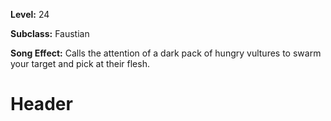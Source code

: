 <!-- TITLE: Spell: Hungry Vultures -->
<!-- SUBTITLE:  -->

**Level:** 24

**Subclass:** Faustian

**Song Effect:** Calls the attention of a dark pack of hungry vultures to swarm your target and pick at their flesh.

# Header